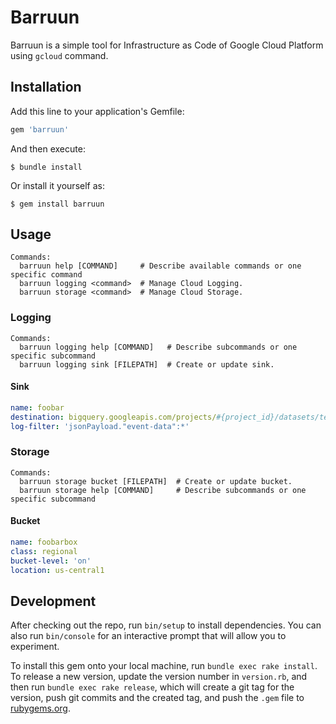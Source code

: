 # Barruun

Barruun is a simple tool for Infrastructure as Code of Google Cloud Platform using `gcloud` command.

## Installation

Add this line to your application's Gemfile:

```ruby
gem 'barruun'
```

And then execute:

    $ bundle install

Or install it yourself as:

    $ gem install barruun

## Usage

```
Commands:
  barruun help [COMMAND]     # Describe available commands or one specific command
  barruun logging <command>  # Manage Cloud Logging.
  barruun storage <command>  # Manage Cloud Storage.
```

### Logging

```
Commands:
  barruun logging help [COMMAND]   # Describe subcommands or one specific subcommand
  barruun logging sink [FILEPATH]  # Create or update sink.
```

#### Sink

```yaml
name: foobar
destination: bigquery.googleapis.com/projects/#{project_id}/datasets/test
log-filter: 'jsonPayload."event-data":*'
```

### Storage

```
Commands:
  barruun storage bucket [FILEPATH]  # Create or update bucket.
  barruun storage help [COMMAND]     # Describe subcommands or one specific subcommand
```

#### Bucket

```yaml
name: foobarbox
class: regional
bucket-level: 'on'
location: us-central1
```

## Development

After checking out the repo, run `bin/setup` to install dependencies. You can also run `bin/console` for an interactive prompt that will allow you to experiment.

To install this gem onto your local machine, run `bundle exec rake install`. To release a new version, update the version number in `version.rb`, and then run `bundle exec rake release`, which will create a git tag for the version, push git commits and the created tag, and push the `.gem` file to [rubygems.org](https://rubygems.org).
